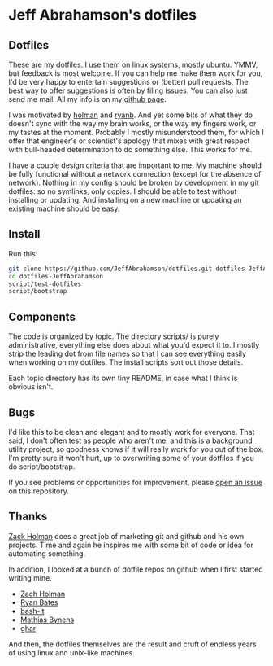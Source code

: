 # Jeff Abrahamson's dotfiles

## Dotfiles

These are my dotfiles.  I use them on linux systems, mostly ubuntu.
YMMV, but feedback is most welcome.  If you can help me make them work
for you, I'd be very happy to entertain suggestions or (better) pull
requests.  The best way to offer suggestions is often by filing
issues.  You can also just send me mail.  All my info is on my [github
page](https://github.com/JeffAbrahamson).

I was motivated by [holman]() and [ryanb]().  And yet some bits of
what they do doesn't sync with the way my brain works, or the way my
fingers work, or my tastes at the moment.  Probably I mostly
misunderstood them, for which I offer that engineer's or scientist's
apology that mixes with great respect with bull-headed determination
to do something else.  This works for me.  

I have a couple design criteria that are important to me.  My machine
should be fully functional without a network connection (except for
the absence of network).  Nothing in my config should be broken by
development in my git dotfiles: so no symlinks, only copies.  I should
be able to test without installing or updating.  And installing on a
new machine or updating an existing machine should be easy.


## Install

Run this:

```sh
git clone https://github.com/JeffAbrahamson/dotfiles.git dotfiles-JeffAbrahamson
cd dotfiles-JeffAbrahamson
script/test-dotfiles
script/bootstrap
```


## Components

The code is organized by topic.  The directory scripts/ is purely
administrative, everything else does about what you'd expect it to.  I
mostly strip the leading dot from file names so that I can see
everything easily when working on my dotfiles.  The install scripts
sort out those details.

Each topic directory has its own tiny README, in case what I think is
obvious isn't.


## Bugs

I'd like this to be clean and elegant and to mostly work for everyone.
That said, I don't often test as people who aren't me, and this is a
background utility project, so goodness knows if it will really work
for you out of the box.  I'm pretty sure it won't hurt, up to
overwriting some of your dotfiles if you do script/bootstrap.

If you see problems or opportunities for improvement, please [open an
issue](https://github.com/JeffAbrahamson/dotfiles/issues) on this
repository.


## Thanks

[Zack Holman](http://github.com/holman/) does a great job of marketing
git and github and his own projects.  Time and again he inspires me
with some bit of code or idea for automating something.

In addition, I looked at a bunch of dotfile repos on github when I
first started writing mine.

* [Zach Holman](http://github.com/holman/dotfiles)
* [Ryan Bates](http://github.com/ryanb/dotfiles)
* [bash-it](http://github.com/revans/bash-it)
* [Mathias Bynens](https://github.com/mathiasbynens/dotfiles)
* [ghar](http://github.com/philips/ghar)

And then, the dotfiles themselves are the result and cruft of endless
years of using linux and unix-like machines.
